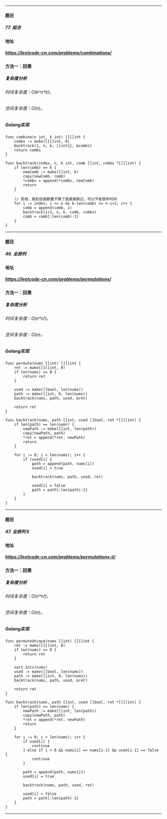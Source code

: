 ***
#### 题目
##### 77. 组合
#### 地址
##### https://leetcode-cn.com/problems/combinations/
#### 方法一：回溯
##### 复杂度分析
###### 时间复杂度：O(k^n*k)。
###### 空间复杂度：O(n)。
##### Golang实现
    func combine(n int, k int) [][]int {
        combs := make([][]int, 0)
        backtrack(1, n, k, []int{}, &combs)
        return combs
    }
    
    func backtrack(index, n, k int, comb []int, combs *[][]int) {
        if len(comb) == k {
            newComb := make([]int, k)
            copy(newComb, comb)
            *combs = append(*combs, newComb)
            return
        }
    
        // 剪枝，取到后面数量不够了就直接跳过，可以节省很多时间
        for i := index; i <= n && k-len(comb) <= n-i+1; i++ {
            comb = append(comb, i)
            backtrack(i+1, n, k, comb, combs)
            comb = comb[:len(comb)-1]
        }
    }
***
#### 题目
##### 46. 全排列
#### 地址
##### https://leetcode-cn.com/problems/permutations/
#### 方法一：回溯
##### 复杂度分析
###### 时间复杂度：O(n*n!)。
###### 空间复杂度：O(n)。
##### Golang实现
    func permute(nums []int) [][]int {
        ret := make([][]int, 0)
        if len(nums) == 0 {
            return ret
        }
    
        used := make([]bool, len(nums))
        path := make([]int, 0, len(nums))
        backtrack(nums, path, used, &ret)
    
        return ret
    }
    
    func backtrack(nums, path []int, used []bool, ret *[][]int) {
        if len(path) == len(nums) {
            newPath := make([]int, len(path))
            copy(newPath, path)
            *ret = append(*ret, newPath)
            return
        }
    
        for i := 0; i < len(nums); i++ {
            if !used[i] {
                path = append(path, nums[i])
                used[i] = true
    
                backtrack(nums, path, used, ret)
    
                used[i] = false
                path = path[:len(path)-1]
            }
        }
    }
***
#### 题目
##### 47. 全排列 II
#### 地址
##### https://leetcode-cn.com/problems/permutations-ii/
#### 方法一：回溯
##### 复杂度分析
###### 时间复杂度：O(n*n!)。
###### 空间复杂度：O(n)。
##### Golang实现
    func permuteUnique(nums []int) [][]int {
        ret := make([][]int, 0)
        if len(nums) == 0 {
            return ret
        }
    
        sort.Ints(nums)
        used := make([]bool, len(nums))
        path := make([]int, 0, len(nums))
        backtrack(nums, path, used, &ret)
    
        return ret
    }
    
    func backtrack(nums, path []int, used []bool, ret *[][]int) {
        if len(path) == len(nums) {
            newPath := make([]int, len(path))
            copy(newPath, path)
            *ret = append(*ret, newPath)
            return
        }
    
        for i := 0; i < len(nums); i++ {
            if used[i] {
                continue
            } else if i > 0 && nums[i] == nums[i-1] && used[i-1] == false {
                continue
            }
    
            path = append(path, nums[i])
            used[i] = true
    
            backtrack(nums, path, used, ret)
    
            used[i] = false
            path = path[:len(path)-1]
        }
    }
***